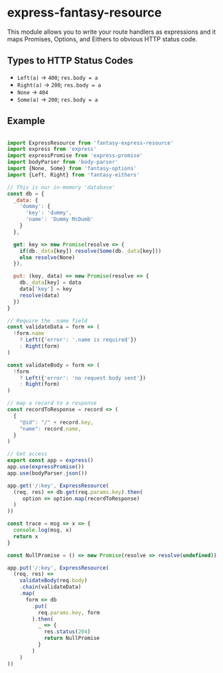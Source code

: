 express-fantasy-resource
=========================

This module allows you to write your route handlers as expressions
and it maps Promises, Options, and Eithers to obvious HTTP status code.

Types to HTTP Status Codes
---------------------------

* `Left(a)` -> `400`; `res.body = a`
* `Right(a)` -> `200`; `res.body = a`
* `None` -> `404`
* `Some(a)` -> `200`; `res.body = a`


Example
--------

```js

import ExpressResource from 'fantasy-express-resource'
import express from 'express'
import expressPromise from 'express-promise'
import bodyParser from 'body-parser'
import {None, Some} from 'fantasy-options'
import {Left, Right} from 'fantasy-eithers'

// This is our in-memory 'database'
const db = {
  _data: {
    'dummy': {
      'key': 'dummy',
      'name': 'Dummy McDumb'
    }
  },

  get: key => new Promise(resolve => {
    if(db._data[key]) resolve(Some(db._data[key]))
    else resolve(None)
  }),

  put: (key, data) => new Promise(resolve => {
    db._data[key] = data
    data['key'] = key
    resolve(data)
  })
}

// Require the .name field
const validateData = form => (
  !form.name
    ? Left({'error': '.name is required'})
    : Right(form)
)

const validateBody = form => (
  !form
    ? Left({'error': 'no request body sent'})
    : Right(form)
)

// map a record to a response
const recordToResponse = record => (
  {
    "@id": "/" + record.key,
    "name": record.name,
  }
)

// Get access
export const app = express()
app.use(expressPromise())
app.use(bodyParser.json())

app.get('/:key', ExpressResource(
  (req, res) => db.get(req.params.key).then(
     option => option.map(recordToResponse)
  )
))

const trace = msg => x => {
  console.log(msg, x)
  return x
}

const NullPromise = () => new Promise(resolve => resolve(undefined))

app.put('/:key', ExpressResource(
  (req, res) =>
    validateBody(req.body)
    .chain(validateData)
    .map(
      form => db
        .put(
          req.params.key, form
        ).then(
          _ => {
            res.status(204)
            return NullPromise
          }
        )
    )
))
```

